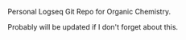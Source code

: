 Personal Logseq Git Repo for Organic Chemistry.

Probably will be updated if I don't forget about this.
